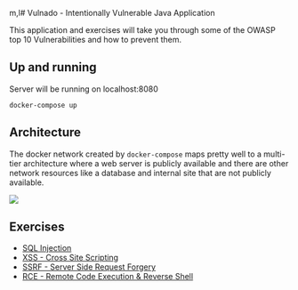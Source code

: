 m,l# Vulnado - Intentionally Vulnerable Java Application

This application and exercises will take you through some of the OWASP top 10 Vulnerabilities and how to prevent them.

## Up and running

Server will be running on localhost:8080

```
docker-compose up
```

## Architecture

The docker network created by `docker-compose` maps pretty well to a multi-tier architecture where a web server is publicly available and there are other network resources like a database and internal site that are not publicly available.

![](exercises/assets/arch.png)

## Exercises

* [SQL Injection](exercises/01-sql-injection.md)
* [XSS - Cross Site Scripting](exercises/02-xss.md)
* [SSRF - Server Side Request Forgery](exercises/03-ssrf.md)
* [RCE - Remote Code Execution & Reverse Shell](exercises/04-rce-reverse-shell.md)
